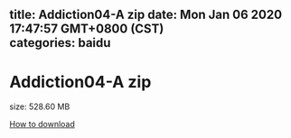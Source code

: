 
title: Addiction04-A zip
date: Mon Jan 06 2020 17:47:57 GMT+0800 (CST)    
categories: baidu
---

# Addiction04-A zip
size: 528.60 MB
 
 

[How to download](https://bpcam.bemobtrk.com/go/2ceec3aa-1ca2-46d6-b9ff-aaa5c184517c?jno=4192)
